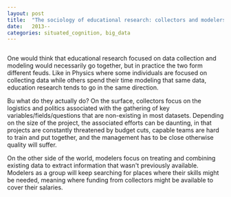 ```yaml
---
layout: post
title:  "The sociology of educational research: collectors and modelers"
date:   2013--
categories: situated_cognition, big_data
---
```


![]()

One would think that educational research focused on data collection and modeling would necessarily go together, but in practice the two form different feuds. Like in Physics where some individuals are focused on collecting data while others spend their time modeling that same data, education research tends to go in the same direction.

Bu what do they actually do? On the surface, collectors focus on the logistics and politics associated with the gathering of key variables/fields/questions that are non-existing in most datasets. Depending on the size of the project, the associated efforts can be daunting, in that projects are constantly threatened by budget cuts, capable teams are hard to train and put together, and the management has to be close otherwise quality will suffer. 

On the other side of the world, modelers focus on treating and combining existing data to extract information that wasn't previously available. Modelers as a group will keep searching for places where their skills might be needed, meaning where funding from collectors might be available to cover their salaries. 